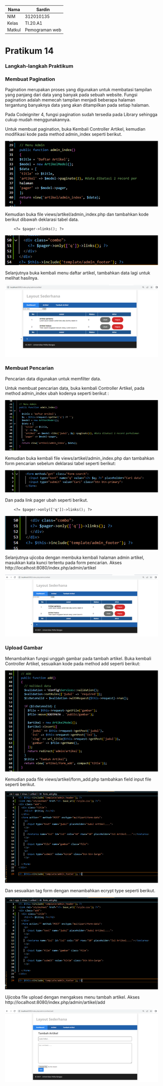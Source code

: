 | Nama          |     Sardin     |
|-------------- | ---------------|
| NIM           | 312010135      |
| Kelas         | TI.20.A1       |
| Matkul        | Pemograman web |

# Pratikum 14 

### Langkah-langkah Praktikum

### Membuat Pagination

Pagination merupakan proses yang digunakan untuk membatasi tampilan yang panjang
dari data yang banyak pada sebuah website. Fungsi pagination adalah memecah
tampilan menjadi beberapa halaman tergantung banyaknya data yang akan ditampilkan
pada setiap halaman.


Pada Codeigniter 4, fungsi pagination sudah tersedia pada Library sehingga cukup
mudah menggunakannya.



Untuk membuat pagination, buka Kembali Controller Artikel, kemudian modifikasi
kode pada method admin_index seperti berikut.

![ss1](img/ss1.png)

Kemudian buka file views/artikel/admin_index.php dan tambahkan kode berikut
dibawah deklarasi tabel data.

        <?= $pager->links(); ?>

![ss2](img/ss2.png)

Selanjutnya buka kembali menu daftar artikel, tambahkan data lagi untuk melihat
hasilnya.

![ss3](img/ss3.png)

### Membuat Pencarian

Pencarian data digunakan untuk memfilter data.

Untuk membuat pencarian data, buka kembali Controller Artikel, pada method
admin_index ubah kodenya seperti berikut :

![ss4](img/ss4.png)

Kemudian buka kembali file views/artikel/admin_index.php dan tambahkan form
pencarian sebelum deklarasi tabel seperti berikut:

![ss5](img/ss5.png)

Dan pada link pager ubah seperti berikut.

        <?= $pager->only(['q'])->links(); ?>
    
![ss6](img/ss6.png)

Selanjutnya ujicoba dengan membuka kembali halaman admin artikel, masukkan kata kunci tertentu pada form pencarian. Akses http://localhost:8080/index.php/admin/artikel

![ss7](img/ss7.png)

### Upload Gambar
Menambahkan fungsi unggah gambar pada tambah artikel. Buka kembali Controller
Artikel, sesuaikan kode pada method add seperti berikut:

![ss8](img/ss8.png)

Kemudian pada file views/artikel/form_add.php tambahkan field input file seperti
berikut.

![ss9](img/ss9.png)

Dan sesuaikan tag form dengan menambahkan ecrypt type seperti berikut.

![ss10](img/ss10.png)

Ujicoba file upload dengan mengakses menu tambah artikel. Akses http://localhost:8080/index.php/admin/artikel/add

![ss11](img/ss11.png)
